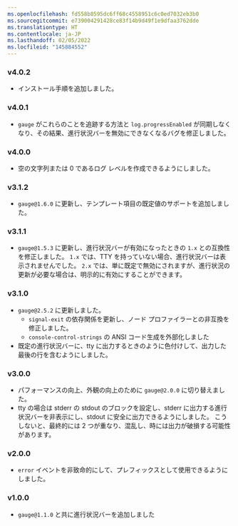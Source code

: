 ```yaml
---
ms.openlocfilehash: fd558b8595dc6ff68c4558951c6c0ed7032eb3b0
ms.sourcegitcommit: e739004291428ce83f14b9d49f1e9dfaa3762dde
ms.translationtype: HT
ms.contentlocale: ja-JP
ms.lasthandoff: 02/05/2022
ms.locfileid: "145884552"
---
```

### <a name="v402"></a>v4.0.2

* インストール手順を追加しました。

### <a name="v401"></a>v4.0.1

* `gauge` がこれらのことを追跡する方法と `log.progressEnabled` が同期しなくなり、その結果、進行状況バーを無効にできなくなるバグを修正しました。

### <a name="v400"></a>v4.0.0

* 空の文字列または 0 であるログ レベルを作成できるようにしました。

### <a name="v312"></a>v3.1.2

* `gauge@1.6.0` に更新し、テンプレート項目の既定値のサポートを追加しました。

### <a name="v311"></a>v3.1.1

* `gauge@1.5.3` に更新し、進行状況バーが有効になったときの `1.x` との互換性を修正しました。  `1.x` では、TTY を持っていない場合、進行状況バーは表示されませんでした。  `2.x` では、単に既定で無効にされますが、進行状況の更新が必要な場合は、明示的に有効にすることができます。

### <a name="v310"></a>v3.1.0

* `gauge@2.5.2` に更新しました。
  * `signal-exit` の依存関係を更新し、ノード プロファイラーとの非互換を修正しました。
  * `console-control-strings` の ANSI コード生成を外部化しました
* 既定の進行状況バーに、tty に出力するときのように色付けして、出力した最後の行を含むようにしました。

### <a name="v300"></a>v3.0.0

* パフォーマンスの向上、外観の向上のために `gauge@2.0.0` に切り替えました。
* tty の場合は stderr の stdout のブロックを設定し、stderr に出力する進行状況バーを非表示にし、stdout に安全に出力できるようにしました。  こうしないと、最終的には 2 つが重なり、混乱し、時には出力が破損する可能性があります。

### <a name="v200"></a>v2.0.0

* `error` イベントを非致命的にして、プレフィックスとして使用できるようにしました。

### <a name="v100"></a>v1.0.0

* `gauge@1.1.0` と共に進行状況バーを追加しました
